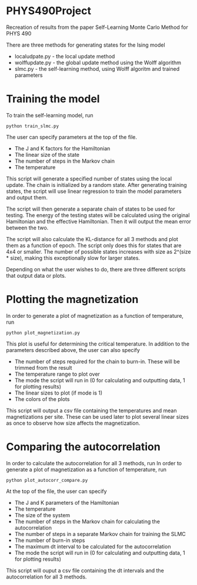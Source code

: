 # PHYS490Project
Recreation of results from the paper Self-Learning Monte Carlo Method for PHYS 490

There are three methods for generating states for the Ising model
- localudpate.py - the local update method
- wolffupdate.py - the global update method using the Wolff algorithm
- slmc.py - the self-learning method, using Wolff algoritm and trained parameters

# Training the model
To train the self-learning model, run
```
python train_slmc.py
```
The user can specify parameters at the top of the file.
- The J and K factors for the Hamiltonian
- The linear size of the state
- The number of steps in the Markov chain
- The temperature

This script will generate a specified number of states using the local update. The chain is initialized by a random state. After generating training states, the script will use linear regression to train the model parameters and output them.

The script will then generate a separate chain of states to be used for testing. The energy of the testing states will be calculated using the original Hamiltonian and the effective Hamiltonian. Then it will output the mean error between the two.

The script will also calculate the KL-distance for all 3 methods and plot them as a function of epoch. The script only does this for states that are 4x4 or smaller. The number of possible states increases with size as 2^(size * size), making this exceptionally slow for larger states. 

Depending on what the user wishes to do, there are three different scripts that output data or plots.

# Plotting the magnetization
In order to generate a plot of magnetization as a function of temperature, run
```
python plot_magnetization.py
```
This plot is useful for determining the critical temperature. In addition to the parameters described above, the user can also specify
- The number of steps required for the chain to burn-in. These will be trimmed from the result
- The temperature range to plot over
- The mode the script will run in (0 for calculating and outputting data, 1 for plotting results)
- The linear sizes to plot (if mode is 1)
- The colors of the plots

This script will output a csv file containing the temperatures and mean magnetizations per site. These can be used later to plot several linear sizes as once to observe how size affects the magnetization.

# Comparing the autocorrelation
In order to calculate the autocorrelation for all 3 methods, run
In order to generate a plot of magnetization as a function of temperature, run
```
python plot_autocorr_compare.py
```
At the top of the file, the user can specify
- The J and K parameters of the Hamiltonian
- The temperature
- The size of the system
- The number of steps in the Markov chain for calculating the autocorrelation
- The number of steps in a separate Markov chain for training the SLMC
- The number of burn-in steps
- The maximum dt interval to be calculated for the autocorrelation
- The mode the script will run in (0 for calculating and outputting data, 1 for plotting results)

This script will ouput a csv file containing the dt intervals and the autocorrelation for all 3 methods.

